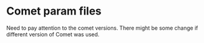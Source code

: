 # Comet param files
Need to pay attention to the comet versions. There might be some change if different version of Comet was used.

